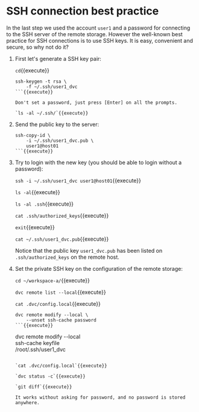 # SSH connection best practice

In the last step we used the account `user1` and a password for
connecting to the SSH server of the remote storage. However the
well-known best practice for SSH connections is to use SSH keys. It is
easy, convenient and secure, so why not do it?

1. First let's generate a SSH key pair:
   
   `cd`{{execute}}
   
   ```
   ssh-keygen -t rsa \
       -f ~/.ssh/user1_dvc
   ```{{execute}}
   
   Don't set a password, just press [Enter] on all the prompts.
   
   `ls -al ~/.ssh/`{{execute}}
   
2. Send the public key to the server:
   
   ```
   ssh-copy-id \
       -i ~/.ssh/user1_dvc.pub \
       user1@host01
   ```{{execute}}
   
3. Try to login with the new key (you should be able to login without
   a password):
   
   `ssh -i ~/.ssh/user1_dvc user1@host01`{{execute}}
   
   `ls -al`{{execute}}
   
   `ls -al .ssh`{{execute}}
   
   `cat .ssh/authorized_keys`{{execute}}
   
   `exit`{{execute}}
   
   `cat ~/.ssh/user1_dvc.pub`{{execute}}
   
   Notice that the public key `user1_dvc.pub` has been listed on
   `.ssh/authorized_keys` on the remote host.

4. Set the private SSH key on the configuration of the remote storage:

   `cd ~/workspace-a/`{{execute}}
   
   `dvc remote list --local`{{execute}}

   `cat .dvc/config.local`{{execute}}

   ```
   dvc remote modify --local \
       --unset ssh-cache password
   ```{{execute}}

   ```
   dvc remote modify --local \
       ssh-cache keyfile \
       /root/.ssh/user1_dvc
   ```{{execute}}

   `cat .dvc/config.local`{{execute}}

   `dvc status -c`{{execute}}

   `git diff`{{execute}}

   It works without asking for password, and no password is stored
   anywhere.
